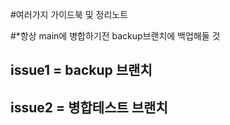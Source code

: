 #여러가지 가이드북 및 정리노트





















#*항상 main에 병합하기전 backup브랜치에 백업해둘 것
## issue1 = backup 브랜치
## issue2 = 병합테스트 브랜치
